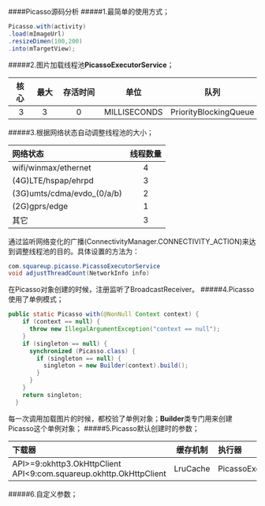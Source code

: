 ####Picasso源码分析
#####1.最简单的使用方式；

~~~java
Picasso.with(activity)
.load(mImageUrl)
.resizeDimen(100,200)
.into(mTargetView);
~~~
#####2.图片加载线程池**PicassoExecutorService**；

核心|最大|存活时间|单位|队列
:-:|:-:|:-:|---|----
&nbsp;&nbsp;&nbsp;3&nbsp;&nbsp;|&nbsp;&nbsp;&nbsp;3&nbsp;&nbsp;&nbsp;|&nbsp;&nbsp;&nbsp;&nbsp;&nbsp;&nbsp;&nbsp;0&nbsp;&nbsp;&nbsp;&nbsp;&nbsp;&nbsp;&nbsp;|MILLISECONDS|PriorityBlockingQueue

#####3.根据网络状态自动调整线程池的大小；
  
  网络状态|线程数量
  :---|:-:
  wifi/winmax/ethernet|4
  (4G)LTE/hspap/ehrpd|3
  (3G)umts/cdma/evdo_(0/a/b)|2
  (2G)gprs/edge|1
  其它|3
  
  通过监听网络变化的广播(ConnectivityManager.CONNECTIVITY_ACTION)来达到调整线程池的目的。具体设置的方法为：
  
  ~~~java
  com.squareup.picasso.PicassoExecutorService
  void adjustThreadCount(NetworkInfo info)
  ~~~
  在Picasso对象创建的时候，注册监听了BroadcastReceiver。
#####4.Picasso使用了单例模式；

~~~java
public static Picasso with(@NonNull Context context) {
    if (context == null) {
      throw new IllegalArgumentException("context == null");
    }
    if (singleton == null) {
      synchronized (Picasso.class) {
        if (singleton == null) {
          singleton = new Builder(context).build();
        }
      }
    }
    return singleton;
  }
~~~
每一次调用加载图片的时候，都校验了单例对象；**Builder**类专门用来创建Picasso这个单例对象；
#####5.Picasso默认创建时的参数；

  下载器|缓存机制|执行器|转换器(Request)
  :---|:-:|:--|:--
    API>=9:okhttp3.OkHttpClient<br>API<9:com.squareup.okhttp.OkHttpClient| LruCache | PicassoExecutorService |RequestTransformer.IDENTITY

#####6.自定义参数；

